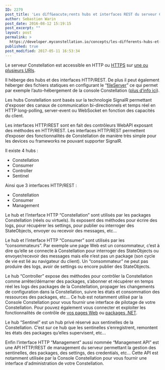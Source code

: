 ```yaml
---
ID: 2279
post_title: 'Les diff&eacute;rents hubs et interfaces REST du serveur Constellation'
author: Sebastien Warin
post_date: 2016-08-12 15:19:15
post_excerpt: ""
layout: post
permalink: >
  https://developer.myconstellation.io/concepts/les-differents-hubs-et-interfaces-rest-du-serveur-constellation/
published: true
post_modified: 2017-05-11 16:53:34
---
```

Le serveur Constellation est accessible en HTTP ou <a href="/constellation-platform/constellation-server/configuration-ssl/">HTTPS</a> sur <a href="/constellation-platform/constellation-server/fichier-de-configuration/#Section_listenUris">une ou plusieurs URIs</a>.

Il héberge des hubs et des interfaces HTTP/REST. De plus il peut également héberger des fichiers statiques en configurant le “<a href="/constellation-platform/constellation-server/fichier-de-configuration/#Section_fileServer">fileServer</a>” ce qui permet par exemple l’auto-hébergement de la console Constellation (<a href="/constellation-platform/constellation-server/fichier-de-configuration/#Section_fileServer">plus d’info ici</a>).

Les hubs Constellation sont basés sur la technologie SignalR permettant d'exposer des canaux de communication bi-directionnels et temps réel en HTTP long-polling, server-event ou WebSocket en fonction des capacités du client.

Les interfaces HTTP/REST sont en fait des contrôleurs WebAPI exposant des méthodes en HTTP/REST. Les interfaces HTTP/REST permettent d’exposer des fonctionnalités de Constellation de manière très simple pour les devices ou frameworks ne pouvant supporter SignalR.

Il existe 4 hubs :

<ul>
    <li>Constellation</li>
    <li>Consumer</li>
    <li>Controller</li>
    <li>Sentinel</li>
</ul>

Ainsi que 3 interfaces HTTP/REST :

<ul>
    <li>Constellation</li>
    <li>Consumer</li>
    <li>Management</li>
</ul>

Le hub et l’interface HTTP “Constellation” sont utilisés par les packages Constellation (réels ou virtuels). Ils exposent des méthodes pour écrire des logs, pour récupérer les settings, pour publier ou interroger des StateObjects, envoyer ou recevoir des messages, etc…

Le hub et l’interface HTTP “Consumer” sont utilisés par les “consommateurs”. Par exemple une page Web est un consommateur, c’est à dire qu’elle se connecte à Constellation pour interroger des StateObjects ou envoyer/recevoir des messages mais elle n’est pas un package (son cycle de vie est lié au navigateur du client). Un “consommateur” ne peut pas produire des logs, avoir de settings ou encore publier des StateObjects.

Le hub “Controller” expose des méthodes pour contrôler la Constellation comme arrêter/démarrer des packages, s’abonner et récupérer en temps réel les logs des packages de la Constellation, propager les changements de configuration dans la Constellation, suivre les états et consommation des ressources des packages, etc… Ce hub est notamment utilisé par la Console Constellation pour vous fournir une interface de pilotage de votre Constellation. Pour pouvez également vous connecter et exploiter les fonctionnalités de contrôle de <a href="/client-api/javascript-api/controler-constellation-api-javascript/">vos pages Web</a> ou <a href="/client-api/net-package-api/controlmanager/">packages .NET</a>.

Le hub “Sentinel” est un hub privé réservé aux sentinelles de la Constellation. C’est sur ce hub que les sentinelles s’enregistrent, remontent les états des packages qu’elles supervisent, etc…

Enfin l’interface HTTP “Management” aussi nommée “Management API” est une API HTTP/REST de management du serveur permettant la gestion des sentinelles, des packages, des settings, des credentials, etc… Cette API est notamment utilisée par la Console Constellation pour vous fournir une interface d'administration de votre Constellation.